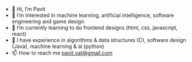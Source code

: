 - 👋 Hi, I’m Pavit
- 👀 I’m interested in machine learning, artificial intelligence, software engineering and game design
- 🌱 I’m currently learning to do frontend designs (html, css, javascript, react)
- 💞️ I have experience in algorithms & data structures (C), software design (Java), machine learning & ai (python)
- 📫 How to reach me pavit.vat@gmail.com

<!---
PavitGitHub/PavitGitHub is a ✨ special ✨ repository because its `README.md` (this file) appears on your GitHub profile.
You can click the Preview link to take a look at your changes.
--->
